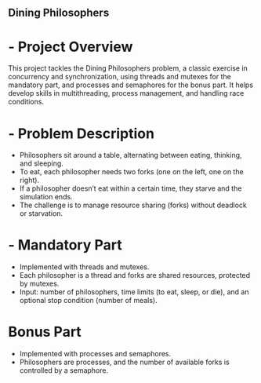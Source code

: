 ## Dining Philosophers

# - Project Overview
This project tackles the Dining Philosophers problem, a classic exercise in concurrency and synchronization, using threads and mutexes for the mandatory part, and processes and semaphores for the bonus part. It helps develop skills in multithreading, process management, and handling race conditions.

# - Problem Description
- Philosophers sit around a table, alternating between eating, thinking, and sleeping.
- To eat, each philosopher needs two forks (one on the left, one on the right).
- If a philosopher doesn’t eat within a certain time, they starve and the simulation ends.
- The challenge is to manage resource sharing (forks) without deadlock or starvation.

# - Mandatory Part
- Implemented with threads and mutexes.
- Each philosopher is a thread and forks are shared resources, protected by mutexes.
- Input: number of philosophers, time limits (to eat, sleep, or die), and an optional stop condition (number of meals).

# Bonus Part
- Implemented with processes and semaphores.
- Philosophers are processes, and the number of available forks is controlled by a semaphore.
